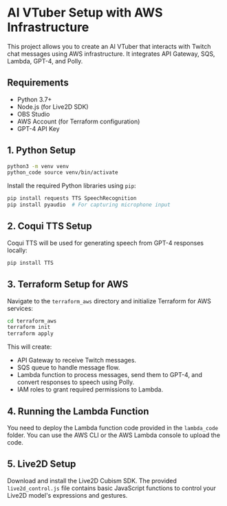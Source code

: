 
# AI VTuber Setup with AWS Infrastructure

This project allows you to create an AI VTuber that interacts with Twitch chat messages using AWS infrastructure. It integrates API Gateway, SQS, Lambda, GPT-4, and Polly.

## Requirements
- Python 3.7+
- Node.js (for Live2D SDK)
- OBS Studio
- AWS Account (for Terraform configuration)
- GPT-4 API Key

## 1. Python Setup
```bash
python3 -m venv venv
python_code source venv/bin/activate
```

Install the required Python libraries using `pip`:
```bash
pip install requests TTS SpeechRecognition
pip install pyaudio  # For capturing microphone input
```

## 2. Coqui TTS Setup
Coqui TTS will be used for generating speech from GPT-4 responses locally:
```bash
pip install TTS
```

## 3. Terraform Setup for AWS
Navigate to the `terraform_aws` directory and initialize Terraform for AWS services:
```bash
cd terraform_aws
terraform init
terraform apply
```

This will create:
- API Gateway to receive Twitch messages.
- SQS queue to handle message flow.
- Lambda function to process messages, send them to GPT-4, and convert responses to speech using Polly.
- IAM roles to grant required permissions to Lambda.

## 4. Running the Lambda Function
You need to deploy the Lambda function code provided in the `lambda_code` folder. You can use the AWS CLI or the AWS Lambda console to upload the code.

## 5. Live2D Setup
Download and install the Live2D Cubism SDK. The provided `live2d_control.js` file contains basic JavaScript functions to control your Live2D model's expressions and gestures.

